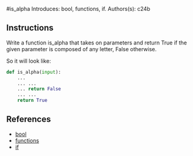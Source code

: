 #is_alpha
Introduces: bool, functions, if.
Authors(s): c24b
## Instructions

Write a function is_alpha that takes on parameters and return True if the
given parameter is composed of any letter, False otherwise.

So it will look like:
```python
def is_alpha(input):
    ...
    ... ...
    ... return False
    ... ...
    return True
```

## References
 - [bool](https://docs.python.org/3/library/stdtypes.html#boolean-operations-and-or-not)
 - [functions](https://docs.python.org/3/tutorial/controlflow.html#defining-functions)
 - [if](https://docs.python.org/3/tutorial/controlflow.html#if-statements)
